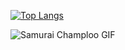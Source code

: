 [![Top Langs](https://github-readme-stats.vercel.app/api/top-langs/?username=thEchroniCamateuR)](https://github.com/thEchroniCamateuR/github-readme-stats)



![Samurai Champloo GIF](https://github.com/thEchroniCamateuR/thEchroniCamateuR/main/cut-with-katana-katana-hit.gif)
